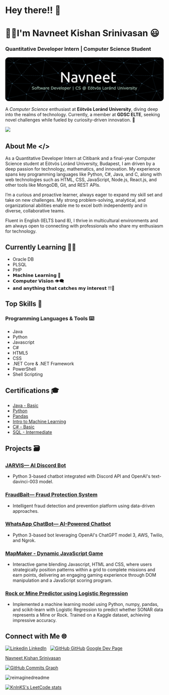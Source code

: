 # Hey there!! 👋
  # 👨‍💻I'm Navneet Kishan Srinivasan 😃
### Quantitative Developer Intern | Computer Science Student

![Header](./github-header-img.png)



A *Computer Science* enthusiast at **Eötvös Loránd University**, diving deep into the realms of technology. Currently, a member at **GDSC ELTE**, seeking novel challenges while fueled by curiosity-driven innovation. 🚀


![](https://komarev.com/ghpvc/?username=NavneetKishanS&color=green)
## About Me </>

As a Quantitative Developer Intern at Citibank and a final-year Computer Science student at Eötvös Loránd University, Budapest, I am driven by a deep passion for technology, mathematics, and innovation. My experience spans key programming languages like Python, C#, Java, and C, along with web technologies such as HTML, CSS, JavaScript, Node.js, React.js, and other tools like MongoDB, Git, and REST APIs.

I’m a curious and proactive learner, always eager to expand my skill set and take on new challenges. My strong problem-solving, analytical, and organizational abilities enable me to excel both independently and in diverse, collaborative teams.

Fluent in English (IELTS band 8), I thrive in multicultural environments and am always open to connecting with professionals who share my enthusiasm for technology.


## Currently Learning 👩‍💻
  - Oracle DB
  - PLSQL
  - PHP 
  - 𝗠𝗮𝗰𝗵𝗶𝗻𝗲 𝗟𝗲𝗮𝗿𝗻𝗶𝗻𝗴 🤖
  - 𝗖𝗼𝗺𝗽𝘂𝘁𝗲𝗿 𝗩𝗶𝘀𝗶𝗼𝗻 👁️‍🗨️
  - 𝗮𝗻𝗱 𝗮𝗻𝘆𝘁𝗵𝗶𝗻𝗴 𝘁𝗵𝗮𝘁 𝗰𝗮𝘁𝗰𝗵𝗲𝘀 𝗺𝘆 𝗶𝗻𝘁𝗲𝗿𝗲𝘀𝘁 !!!🚀

## Top Skills 🚀

### Programming Languages & Tools ⌨️
- Java
- Python
- Javascript
- C#
- HTML5
- CSS
- .NET Core & .NET Framework
- PowerShell
- Shell Scripting
  
## Certifications 🎓

- [Java - Basic](https://github.com/NavneetKishanS/Certifications/blob/main/java_basic%20certificate_Navneet%20Kishan%20Srinivasan.pdf)
- [Python](https://github.com/NavneetKishanS/Certifications/blob/main/Navneet%20Kishan%20Srinivasan%20-%20Python.png)
- [Pandas](https://github.com/NavneetKishanS/Certifications/blob/main/Navneet%20Kishan%20Srinivasan%20-%20Pandas.png)
- [Intro to Machine Learning](https://github.com/NavneetKishanS/Certifications/blob/main/Navneet%20Kishan%20Srinivasan%20-%20Intro%20to%20Machine%20Learning.png)
- [C# - Basic](https://github.com/NavneetKishanS/Certifications/blob/main/C%23(basic)%20Certificate_Navneet%20Kishan%20Srinivasan.pdf)
- [SQL - Intermediate](https://github.com/NavneetKishanS/Certifications/blob/main/sql_intermediate%20certificate_Navneet%20Kishan%20Srinivasan.pdf)

## Projects 🗃️

### [JARVIS— AI Discord Bot](https://github.com/NavneetKishanS/JARVIS_DiscordBot)
- Python 3-based chatbot integrated with Discord API and OpenAI's text-davinci-003 model.

### [FraudBait— Fraud Protection System](https://github.com/NavneetKishanS/FraudBait_FraudProtectionProgram)
- Intelligent fraud detection and prevention platform using data-driven approaches.

### [WhatsApp ChatBot— AI-Powered Chatbot](https://github.com/NavneetKishanS/WhatsAppChatBot)
- Python 3-based bot leveraging OpenAI's ChatGPT model 3, AWS, Twilio, and Ngrok.

### [MapMaker - Dynamic JavaScript Game](https://navneetkishans.github.io/mapmaker/)
- Interactive game blending Javascript, HTML and CSS, where users strategically position patterns within a grid to complete missions and earn points, delivering an engaging gaming experience through DOM manipulation and a JavaScript scoring program.

### [Rock or Mine Predictor using Logistic Regression](https://github.com/NavneetKishanS/rock-or-mine-predictor)
- Implemented a machine learning model using Python, numpy, pandas, and scikit-learn with Logistic Regression to predict whether SONAR data represents a Mine or Rock. Trained on a Kaggle dataset, achieving impressive accuracy.

## Connect with Me 🌐

[![Linkedin](https://i.stack.imgur.com/gVE0j.png) LinkedIn](https://www.linkedin.com/in/navneet-kishan-s)
&nbsp;
[![GitHub](https://i.stack.imgur.com/tskMh.png) GitHub](https://github.com/NavneetKishanS)
[Google Dev Page](https://g.dev/navneetkishan)

<!-- Feel free to add more sections or customize as needed -->
<div class="badge-base LI-profile-badge" data-locale="en_US" data-size="medium" data-theme="light" data-type="VERTICAL" data-vanity="navneet-kishan-s" data-version="v1"><a class="badge-base__link LI-simple-link" href="https://hu.linkedin.com/in/navneet-kishan-s?trk=profile-badge">Navneet Kishan Srinivasan</a></div>

<a href="http://www.github.com/NavneetKishanS"><img src="https://github-readme-activity-graph.cyclic.app/graph?username=NavneetKishanS&bg_color=1c1917&color=ffffff&line=0891b2&point=ffffff&area_color=1c1917&area=true&hide_border=true&custom_title=GitHub%20Commits%20Graph" alt="GitHub Commits Graph" /></a>


<img src="https://myreadme.vercel.app/api/embed/NavneetKishanS?panels=userstatistics,toprepositories,toplanguages,commitgraph" alt="reimaginedreadme" />

[![KnlnKS's LeetCode stats](https://leetcode-stats-six.vercel.app/api?username=navneetkishan)](https://github.com/navneetkishan/github-readme)
              
